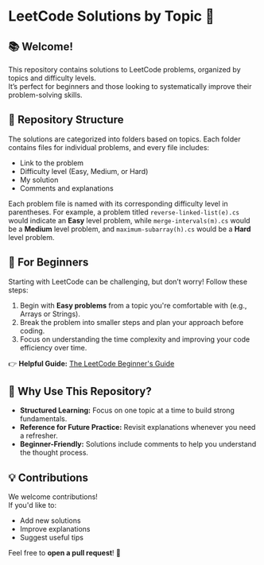# LeetCode Solutions by Topic 🚀  

## 📚 Welcome!  
This repository contains solutions to LeetCode problems, organized by topics and difficulty levels.  
It’s perfect for beginners and those looking to systematically improve their problem-solving skills.  


## 📂 Repository Structure  
The solutions are categorized into folders based on topics. Each folder contains files for individual problems, and every file includes:  

- Link to the problem
- Difficulty level (Easy, Medium, or Hard)  
- My solution  
- Comments and explanations  

Each problem file is named with its corresponding difficulty level in parentheses. For example, a problem titled `reverse-linked-list(e).cs` would indicate an **Easy** level problem, while `merge-intervals(m).cs` would be a **Medium** level problem, and `maximum-subarray(h).cs` would be a **Hard** level problem.  


## 🌟 For Beginners  
Starting with LeetCode can be challenging, but don’t worry! Follow these steps:  

1. Begin with **Easy problems** from a topic you're comfortable with (e.g., Arrays or Strings).  
2. Break the problem into smaller steps and plan your approach before coding.  
3. Focus on understanding the time complexity and improving your code efficiency over time.  

👉 **Helpful Guide:** [The LeetCode Beginner's Guide](https://leetcode.com/explore/featured/card/the-leetcode-beginners-guide/)  



## 🎯 Why Use This Repository?  
- **Structured Learning:** Focus on one topic at a time to build strong fundamentals.  
- **Reference for Future Practice:** Revisit explanations whenever you need a refresher.  
- **Beginner-Friendly:** Solutions include comments to help you understand the thought process.  


## 💡 Contributions  
We welcome contributions!  
If you'd like to:  
- Add new solutions  
- Improve explanations  
- Suggest useful tips  

Feel free to **open a pull request**! 🙌  
